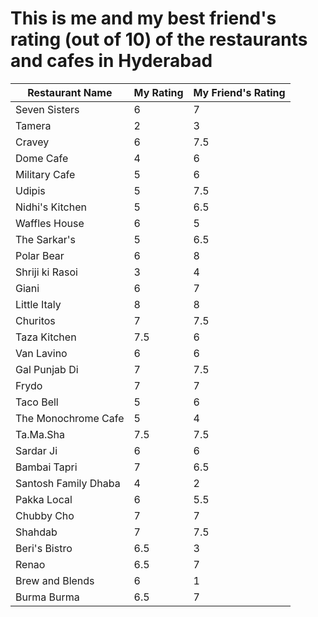 # This is me and my best friend's rating (out of 10) of the restaurants and cafes in Hyderabad

| **Restaurant Name**        | **My Rating** | **My Friend's Rating** |
|----------------------------|---------------|------------------------|
| Seven Sisters              | 6             | 7                      |
| Tamera                     | 2             | 3                      |
| Cravey                     | 6             | 7.5                    |
| Dome Cafe                  | 4             | 6                      |
| Military Cafe              | 5             | 6                      |
| Udipis                     | 5             | 7.5                    |
| Nidhi's Kitchen            | 5             | 6.5                    |
| Waffles House              | 6             | 5                      |
| The Sarkar's               | 5             | 6.5                    |
| Polar Bear                 | 6             | 8                      |
| Shriji ki Rasoi            | 3             | 4                      |
| Giani                      | 6             | 7                      |
| Little Italy               | 8             | 8                      |
| Churitos                    | 7             | 7.5                    |
| Taza Kitchen               | 7.5           | 6                      |
| Van Lavino                 | 6             | 6                      |
| Gal Punjab Di              | 7             | 7.5                    |
| Frydo                      | 7             | 7                      |
| Taco Bell                  | 5             | 6                      |
| The Monochrome Cafe       | 5             | 4                      |
| Ta.Ma.Sha                  | 7.5           | 7.5                    |
| Sardar Ji                  | 6             | 6                      |
| Bambai Tapri               | 7             | 6.5                    |
| Santosh Family Dhaba       | 4             | 2                      |
| Pakka Local                | 6             | 5.5                    |
| Chubby Cho                 | 7             | 7                      |
| Shahdab                    | 7             | 7.5                    |
| Beri's Bistro              | 6.5           | 3                      |
| Renao                      | 6.5           | 7                      |
| Brew and Blends            | 6             | 1                      |
| Burma Burma                | 6.5             | 7                      |
